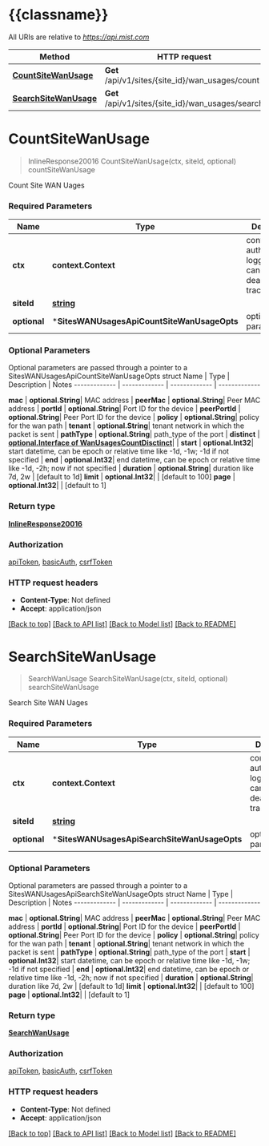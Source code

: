 # {{classname}}

All URIs are relative to *https://api.mist.com*

Method | HTTP request | Description
------------- | ------------- | -------------
[**CountSiteWanUsage**](SitesWANUsagesApi.md#CountSiteWanUsage) | **Get** /api/v1/sites/{site_id}/wan_usages/count | countSiteWanUsage
[**SearchSiteWanUsage**](SitesWANUsagesApi.md#SearchSiteWanUsage) | **Get** /api/v1/sites/{site_id}/wan_usages/search | searchSiteWanUsage

# **CountSiteWanUsage**
> InlineResponse20016 CountSiteWanUsage(ctx, siteId, optional)
countSiteWanUsage

Count Site WAN Uages

### Required Parameters

Name | Type | Description  | Notes
------------- | ------------- | ------------- | -------------
 **ctx** | **context.Context** | context for authentication, logging, cancellation, deadlines, tracing, etc.
  **siteId** | [**string**](.md)|  | 
 **optional** | ***SitesWANUsagesApiCountSiteWanUsageOpts** | optional parameters | nil if no parameters

### Optional Parameters
Optional parameters are passed through a pointer to a SitesWANUsagesApiCountSiteWanUsageOpts struct
Name | Type | Description  | Notes
------------- | ------------- | ------------- | -------------

 **mac** | **optional.String**| MAC address | 
 **peerMac** | **optional.String**| Peer MAC address | 
 **portId** | **optional.String**| Port ID for the device | 
 **peerPortId** | **optional.String**| Peer Port ID for the device | 
 **policy** | **optional.String**| policy for the wan path | 
 **tenant** | **optional.String**| tenant network in which the packet is sent | 
 **pathType** | **optional.String**| path_type of the port | 
 **distinct** | [**optional.Interface of WanUsagesCountDisctinct**](.md)|  | 
 **start** | **optional.Int32**| start datetime, can be epoch or relative time like -1d, -1w; -1d if not specified | 
 **end** | **optional.Int32**| end datetime, can be epoch or relative time like -1d, -2h; now if not specified | 
 **duration** | **optional.String**| duration like 7d, 2w | [default to 1d]
 **limit** | **optional.Int32**|  | [default to 100]
 **page** | **optional.Int32**|  | [default to 1]

### Return type

[**InlineResponse20016**](inline_response_200_16.md)

### Authorization

[apiToken](../README.md#apiToken), [basicAuth](../README.md#basicAuth), [csrfToken](../README.md#csrfToken)

### HTTP request headers

 - **Content-Type**: Not defined
 - **Accept**: application/json

[[Back to top]](#) [[Back to API list]](../README.md#documentation-for-api-endpoints) [[Back to Model list]](../README.md#documentation-for-models) [[Back to README]](../README.md)

# **SearchSiteWanUsage**
> SearchWanUsage SearchSiteWanUsage(ctx, siteId, optional)
searchSiteWanUsage

Search Site WAN Uages

### Required Parameters

Name | Type | Description  | Notes
------------- | ------------- | ------------- | -------------
 **ctx** | **context.Context** | context for authentication, logging, cancellation, deadlines, tracing, etc.
  **siteId** | [**string**](.md)|  | 
 **optional** | ***SitesWANUsagesApiSearchSiteWanUsageOpts** | optional parameters | nil if no parameters

### Optional Parameters
Optional parameters are passed through a pointer to a SitesWANUsagesApiSearchSiteWanUsageOpts struct
Name | Type | Description  | Notes
------------- | ------------- | ------------- | -------------

 **mac** | **optional.String**| MAC address | 
 **peerMac** | **optional.String**| Peer MAC address | 
 **portId** | **optional.String**| Port ID for the device | 
 **peerPortId** | **optional.String**| Peer Port ID for the device | 
 **policy** | **optional.String**| policy for the wan path | 
 **tenant** | **optional.String**| tenant network in which the packet is sent | 
 **pathType** | **optional.String**| path_type of the port | 
 **start** | **optional.Int32**| start datetime, can be epoch or relative time like -1d, -1w; -1d if not specified | 
 **end** | **optional.Int32**| end datetime, can be epoch or relative time like -1d, -2h; now if not specified | 
 **duration** | **optional.String**| duration like 7d, 2w | [default to 1d]
 **limit** | **optional.Int32**|  | [default to 100]
 **page** | **optional.Int32**|  | [default to 1]

### Return type

[**SearchWanUsage**](search_wan_usage.md)

### Authorization

[apiToken](../README.md#apiToken), [basicAuth](../README.md#basicAuth), [csrfToken](../README.md#csrfToken)

### HTTP request headers

 - **Content-Type**: Not defined
 - **Accept**: application/json

[[Back to top]](#) [[Back to API list]](../README.md#documentation-for-api-endpoints) [[Back to Model list]](../README.md#documentation-for-models) [[Back to README]](../README.md)

